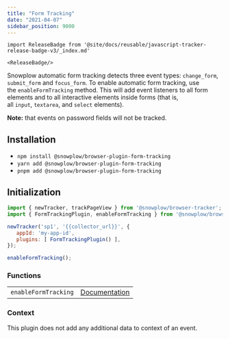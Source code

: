 ```yaml
---
title: "Form Tracking"
date: "2021-04-07"
sidebar_position: 9000
---
```


```mdx-code-block
import ReleaseBadge from '@site/docs/reusable/javascript-tracker-release-badge-v3/_index.md'

<ReleaseBadge/>
```

Snowplow automatic form tracking detects three event types: `change_form`, `submit_form` and `focus_form`. To enable automatic form tracking, use the `enableFormTracking` method. This will add event listeners to all form elements and to all interactive elements inside forms (that is, all `input`, `textarea`, and `select` elements).

**Note:** that events on password fields will not be tracked.

## Installation

- `npm install @snowplow/browser-plugin-form-tracking`
- `yarn add @snowplow/browser-plugin-form-tracking`
- `pnpm add @snowplow/browser-plugin-form-tracking`

## Initialization

```javascript
import { newTracker, trackPageView } from '@snowplow/browser-tracker';
import { FormTrackingPlugin, enableFormTracking } from '@snowplow/browser-plugin-form-tracking';

newTracker('sp1', '{{collector_url}}', { 
   appId: 'my-app-id', 
   plugins: [ FormTrackingPlugin() ],
});

enableFormTracking();
```

### Functions

<table class="has-fixed-layout"><tbody><tr><td><code>enableFormTracking</code></td><td><a href="/docs/sources/trackers/javascript-trackers/web-tracker/previous-versions/browser-tracker-v3-reference/tracking-events/#enableFormTracking">Documentation</a></td></tr></tbody></table>

### Context

This plugin does not add any additional data to context of an event.
